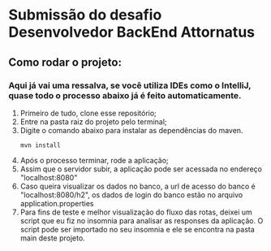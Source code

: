 # Submissão do desafio Desenvolvedor BackEnd Attornatus

## Como rodar o projeto:

### Aqui já vai uma ressalva, se você utiliza IDEs como o IntelliJ, quase todo o processo abaixo já é feito automaticamente.

1. Primeiro de tudo, clone esse repositório;
2. Entre na pasta raiz do projeto pelo terminal;
3. Digite o comando abaixo para instalar as dependências do maven.
   ```
   mvn install
   ```
4. Após o processo terminar, rode a aplicação;
5. Assim que o servidor subir, a aplicação pode ser acessada no endereço "localhost:8080"
6. Caso queira visualizar os dados no banco, a url de acesso do banco é "localhost:8080/h2", os dados de login do
   banco estão no arquivo application.properties
7. Para fins de teste e melhor visualização do fluxo das rotas, deixei um script que eu fiz no insomnia para analisar as
   responses da aplicação. O script pode ser importado no seu insomnia e ele se encontra na pasta main deste projeto.
